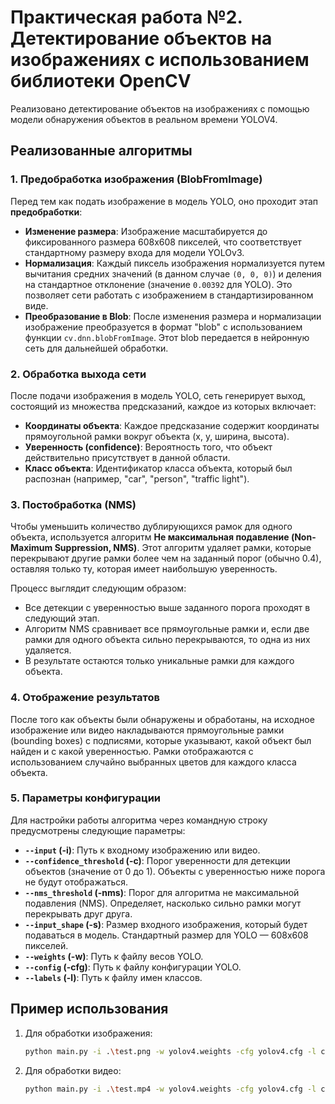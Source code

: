 # Практическая работа №2. Детектирование объектов на изображениях с использованием библиотеки OpenCV

Реализовано детектирование объектов на изображениях с помощью модели обнаружения объектов в реальном времени YOLOV4.


## Реализованные алгоритмы

### 1. Предобработка изображения (BlobFromImage)

Перед тем как подать изображение в модель YOLO, оно проходит этап **предобработки**:

- **Изменение размера**: Изображение масштабируется до фиксированного размера 608x608 пикселей, что соответствует стандартному размеру входа для модели YOLOv3.
- **Нормализация**: Каждый пиксель изображения нормализуется путем вычитания средних значений (в данном случае `(0, 0, 0)`) и деления на стандартное отклонение (значение `0.00392` для YOLO). Это позволяет сети работать с изображением в стандартизированном виде.
- **Преобразование в Blob**: После изменения размера и нормализации изображение преобразуется в формат "blob" с использованием функции `cv.dnn.blobFromImage`. Этот blob передается в нейронную сеть для дальнейшей обработки.

### 2. Обработка выхода сети

После подачи изображения в модель YOLO, сеть генерирует выход, состоящий из множества предсказаний, каждое из которых включает:

- **Координаты объекта**: Каждое предсказание содержит координаты прямоугольной рамки вокруг объекта (x, y, ширина, высота).
- **Уверенность (confidence)**: Вероятность того, что объект действительно присутствует в данной области.
- **Класс объекта**: Идентификатор класса объекта, который был распознан (например, "car", "person", "traffic light").

### 3. Постобработка (NMS)

Чтобы уменьшить количество дублирующихся рамок для одного объекта, используется алгоритм **Не максимальная подавление (Non-Maximum Suppression, NMS)**. Этот алгоритм удаляет рамки, которые перекрывают другие рамки более чем на заданный порог (обычно 0.4), оставляя только ту, которая имеет наибольшую уверенность.

Процесс выглядит следующим образом:
- Все детекции с уверенностью выше заданного порога проходят в следующий этап.
- Алгоритм NMS сравнивает все прямоугольные рамки и, если две рамки для одного объекта сильно перекрываются, то одна из них удаляется.
- В результате остаются только уникальные рамки для каждого объекта.

### 4. Отображение результатов

После того как объекты были обнаружены и обработаны, на исходное изображение или видео накладываются прямоугольные рамки (bounding boxes) с подписями, которые указывают, какой объект был найден и с какой уверенностью. Рамки отображаются с использованием случайно выбранных цветов для каждого класса объекта.

### 5. Параметры конфигурации

Для настройки работы алгоритма через командную строку предусмотрены следующие параметры:

- **`--input` (-i)**: Путь к входному изображению или видео.
- **`--confidence_threshold` (-c)**: Порог уверенности для детекции объектов (значение от 0 до 1). Объекты с уверенностью ниже порога не будут отображаться.
- **`--nms_threshold` (-nms)**: Порог для алгоритма не максимальной подавления (NMS). Определяет, насколько сильно рамки могут перекрывать друг друга.
- **`--input_shape` (-s)**: Размер входного изображения, который будет подаваться в модель. Стандартный размер для YOLO — 608x608 пикселей.
- **`--weights` (-w)**: Путь к файлу весов YOLO.
- **`--config` (-cfg)**: Путь к файлу конфигурации YOLO.
- **`--labels` (-l)**: Путь к файлу имен классов.

## Пример использования

1. Для обработки изображения:
   ```bash
   python main.py -i .\test.png -w yolov4.weights -cfg yolov4.cfg -l coco.names -c 0.5 -nms 0.4 -s 608 608
2. Для обработки видео:
   ```bash
   python main.py -i .\test.mp4 -w yolov4.weights -cfg yolov4.cfg -l coco.names -c 0.5 -nms 0.4 -s 608 608
